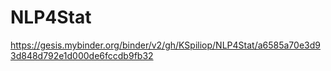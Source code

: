 # NLP4Stat
https://gesis.mybinder.org/binder/v2/gh/KSpiliop/NLP4Stat/a6585a70e3d93d848d792e1d000de6fccdb9fb32
